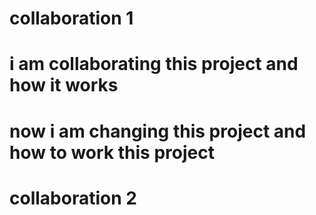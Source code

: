 # collaboration 1
# i am collaborating this project and how it works
# now i am changing this project and how to work this project
# collaboration 2

